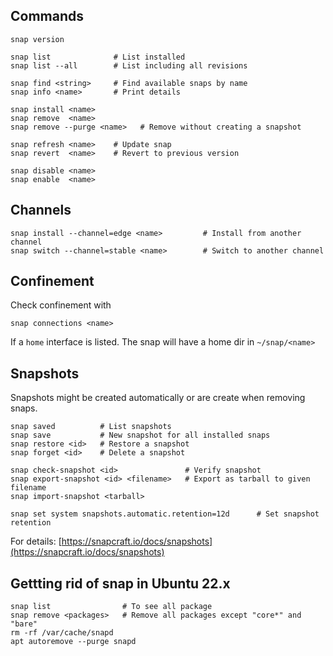 ## Commands

    snap version

    snap list              # List installed
    snap list --all        # List including all revisions
    
    snap find <string>     # Find available snaps by name
    snap info <name>       # Print details
    
    snap install <name>
    snap remove  <name>
    snap remove --purge <name>   # Remove without creating a snapshot
    
    snap refresh <name>    # Update snap
    snap revert  <name>    # Revert to previous version
    
    snap disable <name>
    snap enable  <name>

## Channels

    snap install --channel=edge <name>         # Install from another channel
    snap switch --channel=stable <name>        # Switch to another channel

## Confinement

Check confinement with

    snap connections <name>

If a `home` interface is listed. The snap will have a home dir in `~/snap/<name>`

## Snapshots

Snapshots might be created automatically or are create when removing snaps.

    snap saved          # List snapshots
    snap save           # New snapshot for all installed snaps
    snap restore <id>   # Restore a snapshot
    snap forget <id>    # Delete a snapshot
    
    snap check-snapshot <id>               # Verify snapshot
    snap export-snapshot <id> <filename>   # Export as tarball to given filename
    snap import-snapshot <tarball>
    
    snap set system snapshots.automatic.retention=12d      # Set snapshot retention
    
    
For details: [https://snapcraft.io/docs/snapshots](https://snapcraft.io/docs/snapshots)

## Gettting rid of snap in Ubuntu 22.x

    snap list                # To see all package
    snap remove <packages>   # Remove all packages except "core*" and "bare"
    rm -rf /var/cache/snapd
    apt autoremove --purge snapd
    
